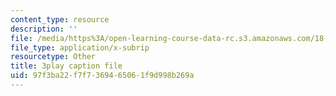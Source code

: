 ```yaml
---
content_type: resource
description: ''
file: /media/https%3A/open-learning-course-data-rc.s3.amazonaws.com/18-03sc-differential-equations-fall-2011/97f3ba22f7f7369465061f9d998b269a_2SuTN8rpe4I.srt
file_type: application/x-subrip
resourcetype: Other
title: 3play caption file
uid: 97f3ba22-f7f7-3694-6506-1f9d998b269a
---
```

